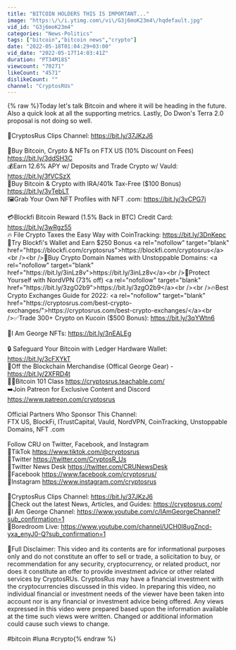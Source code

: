 ```yaml
---
title: "BITCOIN HOLDERS THIS IS IMPORTANT..."
image: "https:\/\/i.ytimg.com\/vi\/G3j6moK23m4\/hqdefault.jpg"
vid_id: "G3j6moK23m4"
categories: "News-Politics"
tags: ["bitcoin","bitcoin news","crypto"]
date: "2022-05-18T01:04:29+03:00"
vid_date: "2022-05-17T14:03:41Z"
duration: "PT34M18S"
viewcount: "70271"
likeCount: "4571"
dislikeCount: ""
channel: "CryptosRUs"
---
```

{% raw %}Today let's talk Bitcoin and where it will be heading in the future.  Also a quick look at all the supporting metrics.   Lastly, Do Dwon's Terra 2.0 proposal is not doing so well.  <br /><br />🔴CryptosRus Clips Channel:  <a rel="nofollow" target="blank" href="https://bit.ly/37JKzJ6">https://bit.ly/37JKzJ6</a><br /><br />🚀Buy Bitcoin, Crypto &amp; NFTs on FTX US (10% Discount on Fees) <a rel="nofollow" target="blank" href="https://bit.ly/3ddSH3C">https://bit.ly/3ddSH3C</a><br />💰Earn 12.6% APY w/ Deposits and Trade Crypto w/ Vauld:  <a rel="nofollow" target="blank" href="https://bit.ly/3fVCSzX">https://bit.ly/3fVCSzX</a><br />💸Buy Bitcoin &amp; Crypto with IRA/401k Tax-Free ($100 Bonus) <a rel="nofollow" target="blank" href="https://bit.ly/3vTebLT">https://bit.ly/3vTebLT</a><br />🖼️Grab Your Own NFT Profiles with NFT .com: <a rel="nofollow" target="blank" href="https://bit.ly/3vCPG7j">https://bit.ly/3vCPG7j</a><br /><br />💳Blockfi Bitcoin Reward (1.5% Back in BTC) Credit Card: <a rel="nofollow" target="blank" href="https://bit.ly/3wRgz55">https://bit.ly/3wRgz55</a> <br />🔥 File Crypto Taxes the Easy Way with CoinTracking: <a rel="nofollow" target="blank" href="https://bit.ly/3DnKepc">https://bit.ly/3DnKepc</a><br />👛Try Blockfi's Wallet and Earn $250 Bonus <a rel="nofollow" target="blank" href="https://blockfi.com/cryptosrus">https://blockfi.com/cryptosrus</a><br /><br />🚧Buy Crypto Domain Names with Unstoppable Domains: <a rel="nofollow" target="blank" href="https://bit.ly/3inLz8v">https://bit.ly/3inLz8v</a><br />🚨Protect Yourself with NordVPN (73% off) <a rel="nofollow" target="blank" href="https://bit.ly/3zgO2b9">https://bit.ly/3zgO2b9</a><br /><br />🔥Best Crypto Exchanges Guide for 2022: <a rel="nofollow" target="blank" href="https://cryptosrus.com/best-crypto-exchanges/">https://cryptosrus.com/best-crypto-exchanges/</a><br />✅Trade 300+ Crypto on Kucoin ($500 Bonus): <a rel="nofollow" target="blank" href="https://bit.ly/3qYWtn6">https://bit.ly/3qYWtn6</a><br /><br />🚨I Am George NFTs: <a rel="nofollow" target="blank" href="https://bit.ly/3nEALEg">https://bit.ly/3nEALEg</a><br /><br />🔒 Safeguard Your Bitcoin with Ledger Hardware Wallet:  <a rel="nofollow" target="blank" href="https://bit.ly/3cFXYkT">https://bit.ly/3cFXYkT</a><br />👕Off the Blockchain Merchandise (Offical George Gear) - <a rel="nofollow" target="blank" href="https://bit.ly/2XFRD4t">https://bit.ly/2XFRD4t</a><br />👨‍🏫Bitcoin 101 Class <a rel="nofollow" target="blank" href="https://cryptosrus.teachable.com/">https://cryptosrus.teachable.com/</a><br />➡️Join Patreon for Exclusive Content and Discord <a rel="nofollow" target="blank" href="https://www.patreon.com/cryptosrus">https://www.patreon.com/cryptosrus</a><br /><br />Official Partners Who Sponsor This Channel:  <br />FTX US, BlockFi, ITrustCapital, Vauld, NordVPN, CoinTracking, Unstoppable Domains, NFT .com<br /><br />Follow CRU on Twitter, Facebook, and Instagram<br />🔖TikTok <a rel="nofollow" target="blank" href="https://www.tiktok.com/@cryptosrus">https://www.tiktok.com/@cryptosrus</a><br />🔖Twitter <a rel="nofollow" target="blank" href="https://twitter.com/CryptosR_Us">https://twitter.com/CryptosR_Us</a><br />🔖Twitter News Desk <a rel="nofollow" target="blank" href="https://twitter.com/CRUNewsDesk">https://twitter.com/CRUNewsDesk</a><br />🔖Facebook <a rel="nofollow" target="blank" href="https://www.facebook.com/cryptosrus/">https://www.facebook.com/cryptosrus/</a><br />🔖Instagram <a rel="nofollow" target="blank" href="https://www.instagram.com/cryptosrus">https://www.instagram.com/cryptosrus</a><br /><br />🔴CryptosRus Clips Channel:  <a rel="nofollow" target="blank" href="https://bit.ly/37JKzJ6">https://bit.ly/37JKzJ6</a><br />🔴Check out the latest News, Articles, and Guides:  <a rel="nofollow" target="blank" href="https://cryptosrus.com/">https://cryptosrus.com/</a><br />🔴I Am George Channel: <a rel="nofollow" target="blank" href="https://www.youtube.com/c/IAmGeorgeChannel?sub_confirmation=1">https://www.youtube.com/c/IAmGeorgeChannel?sub_confirmation=1</a><br />🔴Boredroom Live:  <a rel="nofollow" target="blank" href="https://www.youtube.com/channel/UCH0l8ugZncd-yxa_enyJ0-Q?sub_confirmation=1">https://www.youtube.com/channel/UCH0l8ugZncd-yxa_enyJ0-Q?sub_confirmation=1</a><br /><br />🔴Full Disclaimer:  This video and its contents are for informational purposes only and do not constitute an offer to sell or trade, a solicitation to buy, or recommendation for any security, cryptocurrency, or related product, nor does it constitute an offer to provide investment advice or other related services by CryptosRUs. CryptosRus may have a financial investment with the cryptocurrencies discussed in this video.  In preparing this video, no individual financial or investment needs of the viewer have been taken into account nor is any financial or investment advice being offered. Any views expressed in this video were prepared based upon the information available at the time such views were written.  Changed or additional information could cause such views to change. <br /><br />#bitcoin #luna #crypto{% endraw %}
